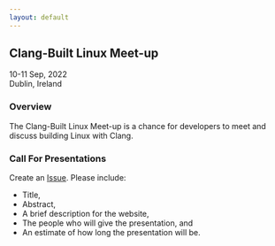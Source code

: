 ```yaml
---
layout: default
---
```


## Clang-Built Linux Meet-up

10-11 Sep, 2022<br/>
Dublin, Ireland

### Overview

The Clang-Built Linux Meet-up is a chance for developers to meet and discuss building Linux with Clang.

### Call For Presentations

Create an [Issue](https://github.com/ClangBuiltLinux/cbl-meetup/issues). Please include:

 - Title,
 - Abstract,
 - A brief description for the website,
 - The people who will give the presentation, and
 - An estimate of how long the presentation will be. 
